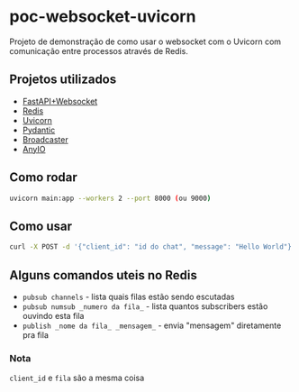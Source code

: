# poc-websocket-uvicorn

Projeto de demonstração de como usar o websocket com o Uvicorn com comunicação entre processos através de Redis.

## Projetos utilizados

- [FastAPI+Websocket](https://fastapi.tiangolo.com/advanced/websockets/?h=webs#handling-disconnections-and-multiple-clients)
- [Redis](https://redis.io/)
- [Uvicorn](https://www.uvicorn.org/)
- [Pydantic](https://pydantic-docs.helpmanual.io/)
- [Broadcaster](https://github.com/encode/broadcaster)
- [AnyIO](https://anyio.readthedocs.io/en/stable/)

## Como rodar

```bash
uvicorn main:app --workers 2 --port 8000 (ou 9000)
```

## Como usar

```bash
curl -X POST -d '{"client_id": "id do chat", "message": "Hello World"}' http://localhost:8000/send (ou :9000)
```

## Alguns comandos uteis no Redis

- `pubsub channels` - lista quais filas estão sendo escutadas
- `pubsub numsub _numero da fila_` - lista quantos subscribers estão ouvindo esta fila
- `publish _nome da fila_ _mensagem_` - envia "mensagem" diretamente pra fila

### Nota

`client_id` e `fila` são a mesma coisa
